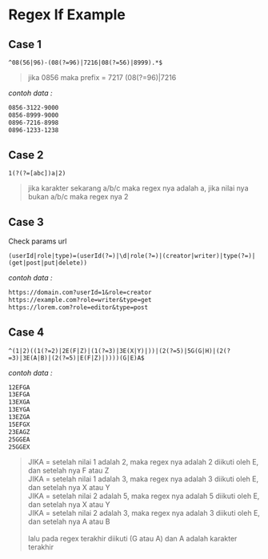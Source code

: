 # Regex If Example

## Case 1

```regex
^08(56|96)-(08(?=96)|7216|08(?=56)|8999).*$
```

>jika 0856 maka prefix = 7217 (08(?=96)|7216

_contoh data :_

```txt
0856-3122-9000
0856-8999-9000
0896-7216-8998
0896-1233-1238
```

## Case 2

```regex
1(?(?=[abc])a|2)
```

>jika karakter sekarang a/b/c maka regex nya adalah a, jika nilai nya bukan a/b/c maka regex nya 2

## Case 3

Check params url

```regex
(userId|role|type)=(userId(?=)|\d|role(?=)|(creator|writer)|type(?=)|(get|post|put|delete))
```

_contoh data :_

```txt
https://domain.com?userId=1&role=creator
https://example.com?role=writer&type=get
https://lorem.com?role=editor&type=post
```

## Case 4

```regex
^(1|2)((1(?=2)|2E(F|Z)|(1(?=3)|3E(X|Y)|))|(2(?=5)|5G(G|H)|(2(?=3)|3E(A|B)|(2(?=5)|E(F|Z)|))))(G|E)A$
```

_contoh data :_

```txt
12EFGA
13EFGA
13EXGA
13EYGA
13EZGA
15EFGX
23EAGZ
25GGEA
25GGEX
```

>JIKA = setelah nilai 1 adalah 2, maka regex nya adalah 2 diikuti oleh E, dan setelah nya F atau Z <br>
>JIKA = setelah nilai 1 adalah 3, maka regex nya adalah 3 diikuti oleh E, dan setelah nya X atau Y <br>
>JIKA = setelah nilai 2 adalah 5, maka regex nya adalah 5 diikuti oleh E, dan setelah nya X atau Y <br>
>JIKA = setelah nilai 2 adalah 3, maka regex nya adalah 3 diikuti oleh E, dan setelah nya A atau B <br>
><br>
>lalu pada regex terakhir diikuti (G atau A) dan A adalah karakter terakhir
